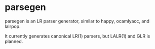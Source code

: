 # parsegen

parsegen is an LR parser generator, similar to happy, ocamlyacc, and lalrpop.

It currently generates canonical LR(1) parsers, but LALR(1) and GLR is planned.

